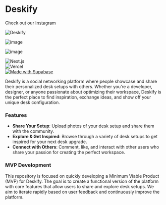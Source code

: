 # Deskify

Check out our [Instagram](https://www.instagram.com/deskify_official/)

![Deskify](https://github.com/user-attachments/assets/b6f702b3-c119-4e88-b4a0-32ebe80d1d6c)

![image](https://github.com/user-attachments/assets/50394057-7f0b-4052-9d8a-822ff6cf0eff)


![image](https://github.com/user-attachments/assets/cfbaab46-bd8c-4e9b-b07d-57909a699df2)

![Next.js](https://img.shields.io/badge/Made%20with-Next.js-000000?logo=next.js&logoColor=white) <br/>
![Vercel](https://img.shields.io/badge/Made%20with-Vercel-000000?logo=vercel&logoColor=white) <br/>
[![Made with Supabase](https://supabase.com/badge-made-with-supabase-dark.svg)](https://supabase.com) <br/>

Deskify is a social networking platform where people showcase and share their personalized desk setups with others. Whether you’re a developer, designer, or anyone passionate about optimizing their workspace, Deskify is the perfect place to find inspiration, exchange ideas, and show off your unique desk configuration.

### Features

- **Share Your Setup**: Upload photos of your desk setup and share them with the community.
- **Explore & Get Inspired**: Browse through a variety of desk setups to get inspired for your next desk upgrade.
- **Connect with Others**: Comment, like, and interact with other users who share your passion for creating the perfect workspace.

### MVP Development

This repository is focused on quickly developing a Minimum Viable Product (MVP) for Deskify. The goal is to create a functional version of the platform with core features that allow users to share and explore desk setups. We aim to iterate rapidly based on user feedback and continuously improve the platform.
